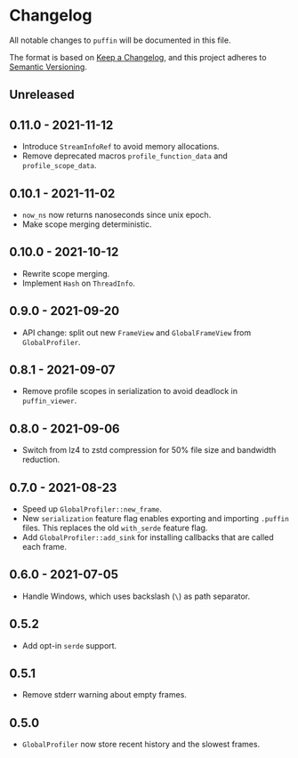# Changelog

All notable changes to `puffin` will be documented in this file.

The format is based on [Keep a Changelog](https://keepachangelog.com/en/1.0.0/),
and this project adheres to [Semantic Versioning](https://semver.org/spec/v2.0.0.html).


## Unreleased


## 0.11.0 - 2021-11-12
* Introduce `StreamInfoRef` to avoid memory allocations.
* Remove deprecated macros `profile_function_data` and `profile_scope_data`.


## 0.10.1 - 2021-11-02
* `now_ns` now returns nanoseconds since unix epoch.
* Make scope merging deterministic.


## 0.10.0 - 2021-10-12
* Rewrite scope merging.
* Implement `Hash` on `ThreadInfo`.


## 0.9.0 - 2021-09-20
* API change: split out new `FrameView` and `GlobalFrameView` from `GlobalProfiler`.


## 0.8.1 - 2021-09-07
* Remove profile scopes in serialization to avoid deadlock in `puffin_viewer`.


## 0.8.0 - 2021-09-06
* Switch from lz4 to zstd compression for 50% file size and bandwidth reduction.


## 0.7.0 - 2021-08-23
* Speed up `GlobalProfiler::new_frame`.
* New `serialization` feature flag enables exporting and importing `.puffin` files. This replaces the old `with_serde` feature flag.
* Add `GlobalProfiler::add_sink` for installing callbacks that are called each frame.


## 0.6.0 - 2021-07-05
* Handle Windows, which uses backslash (`\`) as path separator.


## 0.5.2
* Add opt-in `serde` support.


## 0.5.1
* Remove stderr warning about empty frames.


## 0.5.0
* `GlobalProfiler` now store recent history and the slowest frames.
